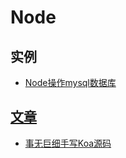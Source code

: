 # Node

## 实例
* [Node操作mysql数据库](./express-operate-mysql)

## [文章](./articles.md)
* [事无巨细手写Koa源码](https://mp.weixin.qq.com/s/DHHu-lUOOmLYw57H05LaBg)